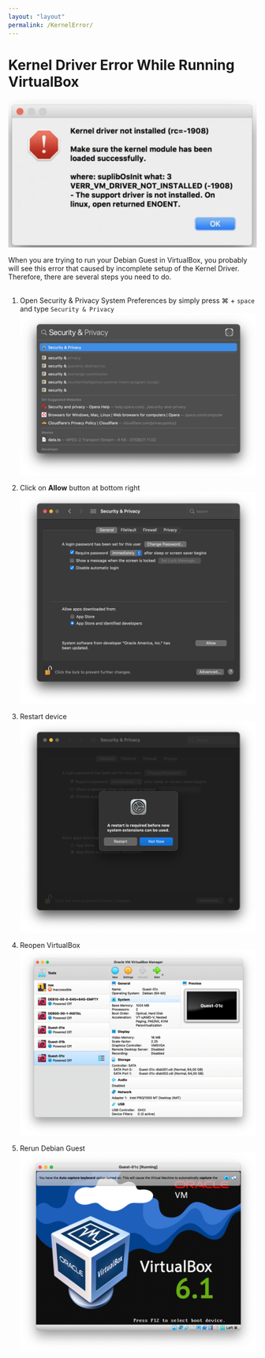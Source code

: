 ```yaml
---
layout: "layout"
permalink: /KernelError/
---
```


# Kernel Driver Error While Running VirtualBox

![](./assets/images/VirtualBox/17.png)

When you are trying to run your Debian Guest in VirtualBox, you probably will see this error that caused by incomplete setup of the Kernel Driver. Therefore, there are several steps you need to do. <br><br>

1. Open Security & Privacy System Preferences by simply press &#8984; + `space` and type `Security & Privacy` <br>
   ![](./assets/images/VirtualBox/18.png)

2. Click on **Allow** button at bottom right<br>
   ![](./assets/images/VirtualBox/10.png)

3. Restart device<br>
   ![](./assets/images/VirtualBox/11.png)

4. Reopen VirtualBox<br>
   ![](./assets/images/VirtualBox/13.png)

5. Rerun Debian Guest<br>
   ![](./assets/images/VirtualBox/21.png)
